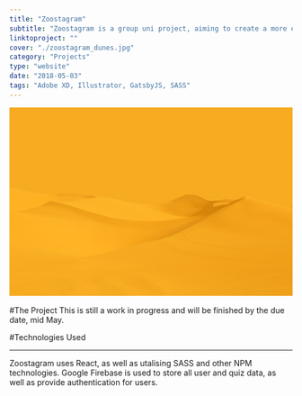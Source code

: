 ```yaml
---
title: "Zoostagram"
subtitle: "Zoostagram is a group uni project, aiming to create a more engaging experience when visiting the Canberra Zoo"
linktoproject: ""
cover: "./zoostagram_dunes.jpg"
category: "Projects"
type: "website"
date: "2018-05-03"
tags: "Adobe XD, Illustrator, GatsbyJS, SASS"
---
```


<div class="one_image image">
    <img src="./zoostagram_dunes.jpg"/>
</div>

#The Project
This is still a work in progress and will be finished by the due date, mid May. 

#Technologies Used 
***
Zoostagram uses React, as well as utalising SASS and other NPM technologies. Google Firebase is used to store all user and quiz data, as well as provide authentication for users.